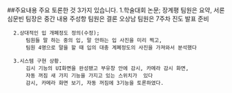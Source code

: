 ##주요내용
    주요 토론한 것 3가지 있습니다. 
       1.학술대회 논문;
          장계평 팀원은 요약, 서론
          심문빈 팀장은 중간 내용
          주성항 팀원은 결론 
          오상남 팀원은 7주차 진도 발표 준비

      2.상대적인 입 개폐정도 정의(수정);
          팀원들 말 하는 중의 입, 말 안하는 입 사진을 미리 찍고,
          팀원 4명으로 말을 할 때 입의 대충 계폐정도의 사진을 가져와서 분석했다

      3.시스템 구현 상황.
          김시 기능의 UI화면을 완성됐고 부유창 안에 감시, 카메라 감시 화면, 
          자동 꺼짐 새 가지 기능을 가지고 있는 스위치가  있다
          감시, 카메라 화면 보기, 자동 꺼짐에 3기능을 토론하였다. 

